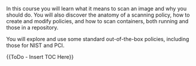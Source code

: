 In this course you will learn what it means to scan an image and why you should do.  You will also discover the anatomy of a scanning policy, how to create and modify policies, and how to scan containers, both running and those in a repository.  

You will explore and use some standard out-of-the-box policies, including those for NIST and PCI.

{{ToDo - Insert TOC Here}}
